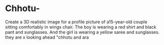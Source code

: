 # Chhotu-
Create a 3D realistic image for a profile picture of a15-year-old couple sitting comfortably in wings chair. The boy is wearing a red shirt and black pant and sunglasses. And the girl is wearing a yellow saree and sunglasses. they are x looking ahead "chhotu and  ara
